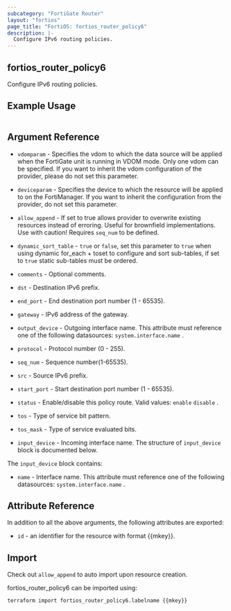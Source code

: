 ```yaml
---
subcategory: "FortiGate Router"
layout: "fortios"
page_title: "FortiOS: fortios_router_policy6"
description: |-
  Configure IPv6 routing policies.
---
```


## fortios_router_policy6
Configure IPv6 routing policies.

## Example Usage

```hcl

```

## Argument Reference
* `vdomparam` - Specifies the vdom to which the data source will be applied when the FortiGate unit is running in VDOM mode. Only one vdom can be specified. If you want to inherit the vdom configuration of the provider, please do not set this parameter.
* `deviceparam` - Specifies the device to which the resource will be applied to on the FortiManager. If you want to inherit the configuration from the provider, do not set this parameter.
* `allow_append` - If set to true allows provider to overwrite existing resources instead of erroring. Useful for brownfield implementations. Use with caution! Requires `seq_num` to be defined.
* `dynamic_sort_table` - `true` or `false`, set this parameter to `true` when using dynamic for_each + toset to configure and sort sub-tables, if set to `true` static sub-tables must be ordered.

* `comments` - Optional comments.
* `dst` - Destination IPv6 prefix.
* `end_port` - End destination port number (1 - 65535).
* `gateway` - IPv6 address of the gateway.
* `output_device` - Outgoing interface name. This attribute must reference one of the following datasources: `system.interface.name` .
* `protocol` - Protocol number (0 - 255).
* `seq_num` - Sequence number(1-65535).
* `src` - Source IPv6 prefix.
* `start_port` - Start destination port number (1 - 65535).
* `status` - Enable/disable this policy route. Valid values: `enable` `disable` .
* `tos` - Type of service bit pattern.
* `tos_mask` - Type of service evaluated bits.
* `input_device` - Incoming interface name. The structure of `input_device` block is documented below.

The `input_device` block contains:

* `name` - Interface name. This attribute must reference one of the following datasources: `system.interface.name` .

## Attribute Reference

In addition to all the above arguments, the following attributes are exported:
* `id` - an identifier for the resource with format {{mkey}}.

## Import

Check out `allow_append` to auto import upon resource creation.

fortios_router_policy6 can be imported using:
```sh
terraform import fortios_router_policy6.labelname {{mkey}}
```
